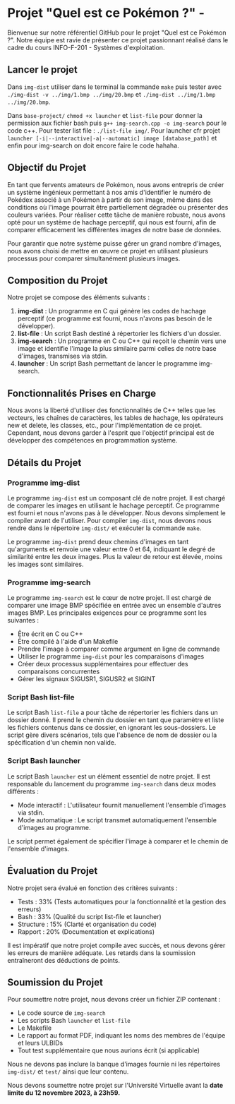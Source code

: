 # Projet "Quel est ce Pokémon ?" -

Bienvenue sur notre référentiel GitHub pour le projet "Quel est ce Pokémon ?". Notre équipe est ravie de présenter ce projet passionnant réalisé dans le cadre du cours INFO-F-201 - Systèmes d'exploitation.
## Lancer le projet
Dans `img-dist` utiliser dans le terminal la commande `make` puis tester avec `./img-dist -v ../img/1.bmp ../img/20.bmp` et `./img-dist ../img/1.bmp ../img/20.bmp`.

Dans `base-project/` `chmod +x launcher` et `list-file` pour donner la permission aux fichier bash puis `g++ img-search.cpp -o img-search` pour le code c++. Pour tester list file : `./list-file img/`. Pour launcher cfr projet `launcher [-i|--interactive|-a|--automatic] image [database_path]` et enfin pour img-search on doit encore faire le code hahaha.

## Objectif du Projet

En tant que fervents amateurs de Pokémon, nous avons entrepris de créer un système ingénieux permettant à nos amis d'identifier le numéro de Pokédex associé à un Pokémon à partir de son image, même dans des conditions où l'image pourrait être partiellement dégradée ou présenter des couleurs variées. Pour réaliser cette tâche de manière robuste, nous avons opté pour un système de hachage perceptif, qui nous est fourni, afin de comparer efficacement les différentes images de notre base de données.

Pour garantir que notre système puisse gérer un grand nombre d'images, nous avons choisi de mettre en œuvre ce projet en utilisant plusieurs processus pour comparer simultanément plusieurs images.

## Composition du Projet

Notre projet se compose des éléments suivants :

1. **img-dist** : Un programme en C qui génère les codes de hachage perceptif (ce programme est fourni, nous n'avons pas besoin de le développer).
2. **list-file** : Un script Bash destiné à répertorier les fichiers d'un dossier.
3. **img-search** : Un programme en C ou C++ qui reçoit le chemin vers une image et identifie l'image la plus similaire parmi celles de notre base d'images, transmises via stdin.
4. **launcher** : Un script Bash permettant de lancer le programme img-search.

## Fonctionnalités Prises en Charge

Nous avons la liberté d'utiliser des fonctionnalités de C++ telles que les vecteurs, les chaînes de caractères, les tables de hachage, les opérateurs new et delete, les classes, etc., pour l'implémentation de ce projet. Cependant, nous devons garder à l'esprit que l'objectif principal est de développer des compétences en programmation système.

## Détails du Projet

### Programme img-dist

Le programme `img-dist` est un composant clé de notre projet. Il est chargé de comparer les images en utilisant le hachage perceptif. Ce programme est fourni et nous n'avons pas à le développer. Nous devons simplement le compiler avant de l'utiliser. Pour compiler `img-dist`, nous devons nous rendre dans le répertoire `img-dist/` et exécuter la commande `make`.

Le programme `img-dist` prend deux chemins d'images en tant qu'arguments et renvoie une valeur entre 0 et 64, indiquant le degré de similarité entre les deux images. Plus la valeur de retour est élevée, moins les images sont similaires.

### Programme img-search

Le programme `img-search` est le cœur de notre projet. Il est chargé de comparer une image BMP spécifiée en entrée avec un ensemble d'autres images BMP. Les principales exigences pour ce programme sont les suivantes :

- Être écrit en C ou C++
- Être compilé à l'aide d'un Makefile
- Prendre l'image à comparer comme argument en ligne de commande
- Utiliser le programme `img-dist` pour les comparaisons d'images
- Créer deux processus supplémentaires pour effectuer des comparaisons concurrentes
- Gérer les signaux SIGUSR1, SIGUSR2 et SIGINT

### Script Bash list-file

Le script Bash `list-file` a pour tâche de répertorier les fichiers dans un dossier donné. Il prend le chemin du dossier en tant que paramètre et liste les fichiers contenus dans ce dossier, en ignorant les sous-dossiers. Le script gère divers scénarios, tels que l'absence de nom de dossier ou la spécification d'un chemin non valide.

### Script Bash launcher

Le script Bash `launcher` est un élément essentiel de notre projet. Il est responsable du lancement du programme `img-search` dans deux modes différents :

- Mode interactif : L'utilisateur fournit manuellement l'ensemble d'images via stdin.
- Mode automatique : Le script transmet automatiquement l'ensemble d'images au programme.

Le script permet également de spécifier l'image à comparer et le chemin de l'ensemble d'images.

## Évaluation du Projet

Notre projet sera évalué en fonction des critères suivants :

- Tests : 33% (Tests automatiques pour la fonctionnalité et la gestion des erreurs)
- Bash : 33% (Qualité du script list-file et launcher)
- Structure : 15% (Clarté et organisation du code)
- Rapport : 20% (Documentation et explications)

Il est impératif que notre projet compile avec succès, et nous devons gérer les erreurs de manière adéquate. Les retards dans la soumission entraîneront des déductions de points.

## Soumission du Projet

Pour soumettre notre projet, nous devons créer un fichier ZIP contenant :

- Le code source de `img-search`
- Les scripts Bash `launcher` et `list-file`
- Le Makefile
- Le rapport au format PDF, indiquant les noms des membres de l'équipe et leurs ULBIDs
- Tout test supplémentaire que nous aurions écrit (si applicable)

Nous ne devons pas inclure la banque d'images fournie ni les répertoires `img-dist/` et `test/` ainsi que leur contenu.

Nous devons soumettre notre projet sur l'Université Virtuelle avant la **date limite du 12 novembre 2023, à 23h59.**

